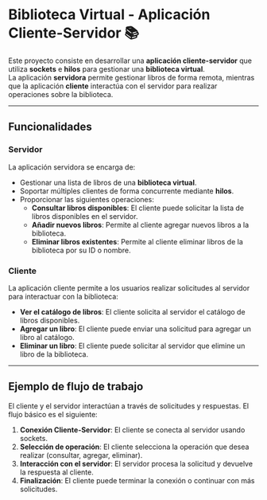 # Biblioteca Virtual - Aplicación Cliente-Servidor 📚

Este proyecto consiste en desarrollar una **aplicación cliente-servidor** que utiliza **sockets** e **hilos** para gestionar una **biblioteca virtual**.  
La aplicación **servidora** permite gestionar libros de forma remota, mientras que la aplicación **cliente** interactúa con el servidor para realizar operaciones sobre la biblioteca.

---

## Funcionalidades

### **Servidor**
La aplicación servidora se encarga de:
- Gestionar una lista de libros de una **biblioteca virtual**.
- Soportar múltiples clientes de forma concurrente mediante **hilos**.
- Proporcionar las siguientes operaciones:
  - **Consultar libros disponibles**: El cliente puede solicitar la lista de libros disponibles en el servidor.
  - **Añadir nuevos libros**: Permite al cliente agregar nuevos libros a la biblioteca.
  - **Eliminar libros existentes**: Permite al cliente eliminar libros de la biblioteca por su ID o nombre.

### **Cliente**
La aplicación cliente permite a los usuarios realizar solicitudes al servidor para interactuar con la biblioteca:
- **Ver el catálogo de libros**: El cliente solicita al servidor el catálogo de libros disponibles.
- **Agregar un libro**: El cliente puede enviar una solicitud para agregar un libro al catálogo.
- **Eliminar un libro**: El cliente puede solicitar al servidor que elimine un libro de la biblioteca.

---

## Ejemplo de flujo de trabajo

El cliente y el servidor interactúan a través de solicitudes y respuestas. El flujo básico es el siguiente:

1. **Conexión Cliente-Servidor**: El cliente se conecta al servidor usando sockets.
2. **Selección de operación**: El cliente selecciona la operación que desea realizar (consultar, agregar, eliminar).
3. **Interacción con el servidor**: El servidor procesa la solicitud y devuelve la respuesta al cliente.
4. **Finalización**: El cliente puede terminar la conexión o continuar con más solicitudes.

